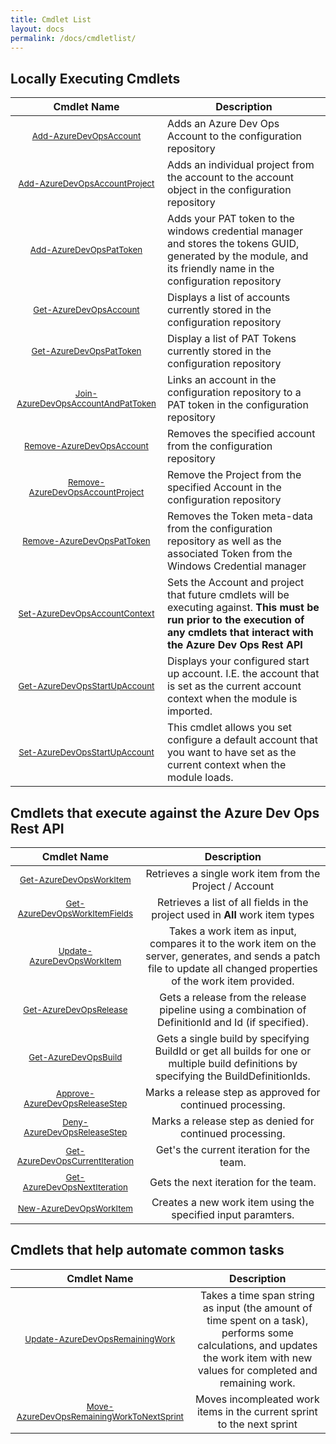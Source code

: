 ```yaml
---
title: Cmdlet List
layout: docs
permalink: /docs/cmdletlist/
---
```


## Locally Executing Cmdlets

| Cmdlet Name | Description |
| :---: | --- |
| [<small class="cmdlet">Add-AzureDevOpsAccount</small>](/docs/cmdlets/core/addaccount/) | Adds an Azure Dev Ops Account to the configuration repository |
| [<small class="cmdlet">Add-AzureDevOpsAccountProject</small>](/docs/cmdlets/core/addaccountproject/) | Adds an individual project from the account to the account object in the configuration repository |
| [<small class="cmdlet">Add-AzureDevOpsPatToken</small>](/docs/cmdlets/core/addpattoken/) | Adds your PAT token to the windows credential manager and stores the tokens GUID, generated by the module, and its friendly name in the configuration repository |
| [<small class="cmdlet">Get-AzureDevOpsAccount</small>](/docs/cmdlets/core/getaccount/) | Displays a list of accounts currently stored in the configuration repository |
| [<small class="cmdlet">Get-AzureDevOpsPatToken</small>](/docs/cmdlets/core/getpattoken/) | Display a list of PAT Tokens currently stored in the configuration repository |
| [<small class="cmdlet">Join-AzureDevOpsAccountAndPatToken</small>](/docs/cmdlets/core/joinaccountandpattoken/) | Links an account in the configuration repository to a PAT token in the configuration repository |
| [<small class="cmdlet">Remove-AzureDevOpsAccount</small>](/docs/cmdlets/core/removeaccount/) | Removes the specified account from the configuration repository |
| [<small class="cmdlet">Remove-AzureDevOpsAccountProject</small>](/docs/cmdlets/core/removeaccountproject/) | Remove the Project from the specified Account in the configuration repository |
| [<small class="cmdlet">Remove-AzureDevOpsPatToken</small>](/docs/cmdlets/core/removepattoken/) | Removes the Token meta-data from the configuration repository as well as the associated Token from the Windows Credential manager |
| [<small class="cmdlet">Set-AzureDevOpsAccountContext</small>](/docs/cmdlets/core/setaccountcontext/) | Sets the Account and project that future cmdlets will be executing against. **This must be run prior to the execution of any cmdlets that interact with the Azure Dev Ops Rest API** |
| [<small class="cmdlet">Get-AzureDevOpsStartUpAccount</small>](/docs/cmdlets/core/getdefaultaccount/) | Displays your configured start up account.  I.E. the account that is set as the current account context when the module is imported. |
| [<small class="cmdlet">Set-AzureDevOpsStartUpAccount</small>](/docs/cmdlets/core/setdefaultaccount/) | This cmdlet allows you set configure a default account that you want to have set as the current context when the module loads. |


## Cmdlets that execute against the Azure Dev Ops Rest API

| Cmdlet Name | Description |
| :---: | :---: |
| [<small class="cmdlet">Get-AzureDevOpsWorkItem</small>](/docs/cmdlets/api/getworkitem/) | Retrieves a single work item from the Project / Account |
| [<small class="cmdlet">Get-AzureDevOpsWorkItemFields</small>](/docs/cmdlets/api/getworkitemfields/) | Retrieves a list of all fields in the project used in **All** work item types |
| [<small class="cmdlet">Update-AzureDevOpsWorkItem</small>](/docs/cmdlets/api/updateworkitem/) | Takes a work item as input, compares it to the work item on the server, generates, and sends a patch file to update all changed properties of the work item provided. |
| [<small class="cmdlet">Get-AzureDevOpsRelease</small>](/docs/cmdlets/api/getrelease/) | Gets a release from the release pipeline using a combination of DefinitionId and Id (if specified). |
| [<small class="cmdlet">Get-AzureDevOpsBuild</small>](/docs/cmdlets/api/getbuild/) | Gets a single build by specifying BuildId or get all builds for one or multiple build definitions by specifying the BuildDefinitionIds. |
| [<small class="cmdlet">Approve-AzureDevOpsReleaseStep</small>](/docs/cmdlets/api/approverelease/) | Marks a release step as approved for continued processing. |
| [<small class="cmdlet">Deny-AzureDevOpsReleaseStep</small>](/docs/cmdlets/api/denyreleasetep/) | Marks a release step as denied for continued processing. |
| [<small class="cmdlet">Get-AzureDevOpsCurrentIteration</small>](/docs/cmdlets/api/getcurrentiteration/) | Get's the current iteration for the team. |
| [<small class="cmdlet">Get-AzureDevOpsNextIteration</small>](/docs/cmdlets/api/getnextiteration/) | Gets the next iteration for the team. |
| [<small class="cmdlet">New-AzureDevOpsWorkItem</small>](/docs/cmdlets/api/newworkitem/) | Creates a new work item using the specified input paramters. |

## Cmdlets that help automate common tasks

| Cmdlet Name | Description |
| :---: | :---: |
| [<small class="cmdlet">Update-AzureDevOpsRemainingWork</small>](/docs/cmdlets/assistants/updateremainingwork/) | Takes a time span string as input (the amount of time spent on a task), performs some calculations, and updates the work item with new values for completed and remaining work. |
| [<small class="cmdlet">Move-AzureDevOpsRemainingWorkToNextSprint</small>](/docs/cmdlets/assistants/moveremainingworktonextsprint/) | Moves incompleated work items in the current sprint to the next sprint |